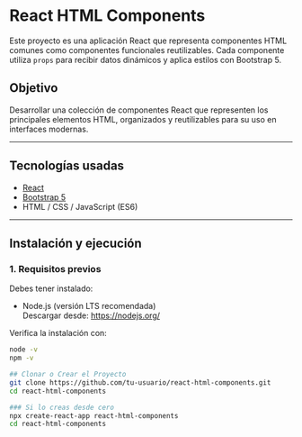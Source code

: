 # React HTML Components

Este proyecto es una aplicación React que representa componentes HTML comunes como componentes funcionales reutilizables. Cada componente utiliza `props` para recibir datos dinámicos y aplica estilos con Bootstrap 5.

## Objetivo

Desarrollar una colección de componentes React que representen los principales elementos HTML, organizados y reutilizables para su uso en interfaces modernas.

---

## Tecnologías usadas

- [React](https://reactjs.org/)
- [Bootstrap 5](https://getbootstrap.com/)
- HTML / CSS / JavaScript (ES6)

---

## Instalación y ejecución

### 1. Requisitos previos

Debes tener instalado:

- Node.js (versión LTS recomendada)  
  Descargar desde: https://nodejs.org/

Verifica la instalación con:

```bash
node -v
npm -v

## Clonar o Crear el Proyecto
git clone https://github.com/tu-usuario/react-html-components.git
cd react-html-components

### Si lo creas desde cero
npx create-react-app react-html-components
cd react-html-components

